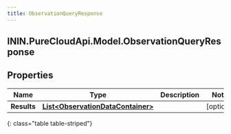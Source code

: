 ```yaml
---
title: ObservationQueryResponse
---
```

## ININ.PureCloudApi.Model.ObservationQueryResponse

## Properties

|Name | Type | Description | Notes|
|------------ | ------------- | ------------- | -------------|
| **Results** | [**List&lt;ObservationDataContainer&gt;**](ObservationDataContainer.html) |  | [optional] |
{: class="table table-striped"}


